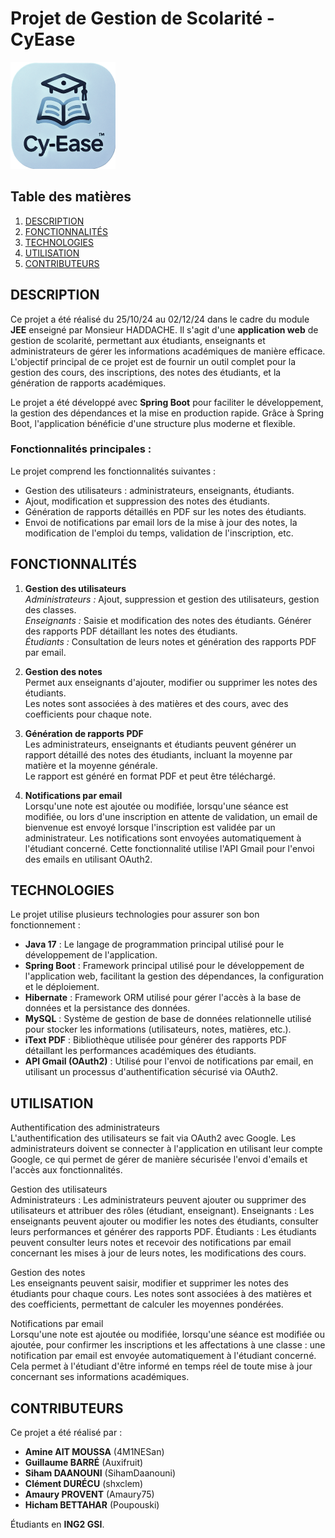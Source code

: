 # Projet de Gestion de Scolarité - **CyEase**

![alt_text](https://github.com/Auxifruit/ProjetGestionJEE/blob/main/logo.png)

## Table des matières
1. [DESCRIPTION](#description)
2. [FONCTIONNALITÉS](#fonctionnalités)
3. [TECHNOLOGIES](#technologies)
4. [UTILISATION](#utilisation)
5. [CONTRIBUTEURS](#contributeurs)

## DESCRIPTION
Ce projet a été réalisé du 25/10/24 au 02/12/24 dans le cadre du module **JEE** enseigné par Monsieur HADDACHE. Il s'agit d'une **application web** de gestion de scolarité, permettant aux étudiants, enseignants et administrateurs de gérer les informations académiques de manière efficace. L'objectif principal de ce projet est de fournir un outil complet pour la gestion des cours, des inscriptions, des notes des étudiants, et la génération de rapports académiques.

Le projet a été développé avec **Spring Boot** pour faciliter le développement, la gestion des dépendances et la mise en production rapide. Grâce à Spring Boot, l'application bénéficie d'une structure plus moderne et flexible.

### Fonctionnalités principales :
Le projet comprend les fonctionnalités suivantes :

- Gestion des utilisateurs : administrateurs, enseignants, étudiants.
- Ajout, modification et suppression des notes des étudiants.
- Génération de rapports détaillés en PDF sur les notes des étudiants.
- Envoi de notifications par email lors de la mise à jour des notes, la modification de l'emploi du temps, validation de l'inscription, etc.

## FONCTIONNALITÉS

1. **Gestion des utilisateurs**  
   _Administrateurs :_ Ajout, suppression et gestion des utilisateurs, gestion des classes.  
   _Enseignants :_ Saisie et modification des notes des étudiants. Générer des rapports PDF détaillant les notes des étudiants.  
   _Étudiants :_ Consultation de leurs notes et génération des rapports PDF par email.  

2. **Gestion des notes**  
   Permet aux enseignants d'ajouter, modifier ou supprimer les notes des étudiants.  
   Les notes sont associées à des matières et des cours, avec des coefficients pour chaque note.  

3. **Génération de rapports PDF**  
   Les administrateurs, enseignants et étudiants peuvent générer un rapport détaillé des notes des étudiants, incluant la moyenne par matière et la moyenne générale.  
   Le rapport est généré en format PDF et peut être téléchargé.  

4. **Notifications par email**  
   Lorsqu'une note est ajoutée ou modifiée, lorsqu'une séance est modifiée, ou lors d'une inscription en attente de validation, un email de bienvenue est envoyé lorsque l'inscription est validée par un administrateur. Les notifications sont envoyées automatiquement à l'étudiant concerné. Cette fonctionnalité utilise l'API Gmail pour l'envoi des emails en utilisant OAuth2.

## TECHNOLOGIES

Le projet utilise plusieurs technologies pour assurer son bon fonctionnement :

- **Java 17** : Le langage de programmation principal utilisé pour le développement de l'application.
- **Spring Boot** : Framework principal utilisé pour le développement de l'application web, facilitant la gestion des dépendances, la configuration et le déploiement.
- **Hibernate** : Framework ORM utilisé pour gérer l'accès à la base de données et la persistance des données.
- **MySQL** : Système de gestion de base de données relationnelle utilisé pour stocker les informations (utilisateurs, notes, matières, etc.).
- **iText PDF** : Bibliothèque utilisée pour générer des rapports PDF détaillant les performances académiques des étudiants.
- **API Gmail (OAuth2)** : Utilisé pour l'envoi de notifications par email, en utilisant un processus d'authentification sécurisé via OAuth2.

## UTILISATION
Authentification des administrateurs  
L'authentification des utilisateurs se fait via OAuth2 avec Google. Les administrateurs doivent se connecter à l'application en utilisant leur compte Google, ce qui permet de gérer de manière sécurisée l'envoi d'emails et l'accès aux fonctionnalités.

Gestion des utilisateurs  
Administrateurs : Les administrateurs peuvent ajouter ou supprimer des utilisateurs et attribuer des rôles (étudiant, enseignant).
Enseignants : Les enseignants peuvent ajouter ou modifier les notes des étudiants, consulter leurs performances et générer des rapports PDF.
Étudiants : Les étudiants peuvent consulter leurs notes et recevoir des notifications par email concernant les mises à jour de leurs notes, les modifications des cours.

Gestion des notes  
Les enseignants peuvent saisir, modifier et supprimer les notes des étudiants pour chaque cours. Les notes sont associées à des matières et des coefficients, permettant de calculer les moyennes pondérées.

Notifications par email    
Lorsqu'une note est ajoutée ou modifiée, lorsqu'une séance est modifiée ou ajoutée, pour confirmer les inscriptions et les affectations à une classe : une notification par email est envoyée automatiquement à l'étudiant concerné. Cela permet à l'étudiant d'être informé en temps réel de toute mise à jour concernant ses informations académiques.

## CONTRIBUTEURS
Ce projet a été réalisé par :

- **Amine AIT MOUSSA** (4M1NESan)
- **Guillaume BARRÉ** (Auxifruit)
- **Siham DAANOUNI** (SihamDaanouni)
- **Clément DURÉCU** (shxclem)
- **Amaury PROVENT** (Amaury75)
- **Hicham BETTAHAR** (Poupouski)

Étudiants en **ING2 GSI**.
